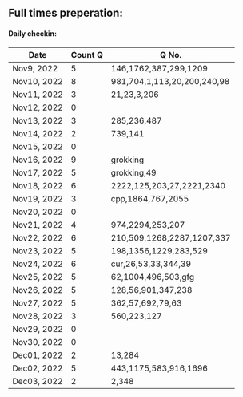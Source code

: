 ## Full times preperation:
#### Daily checkin:  
| Date | Count Q | Q No. |
| --- | ----------- | --------- |
| Nov9, 2022 | 5 | 146,1762,387,299,1209 |
| Nov10, 2022 | 8 | 981,704,1,113,20,200,240,98 |
| Nov11, 2022 | 3 | 21,23,3,206 |
| Nov12, 2022 | 0 |  |
| Nov13, 2022 | 3 | 285,236,487 |
| Nov14, 2022 | 2 | 739,141 |
| Nov15, 2022 | 0 |  |
| Nov16, 2022 | 9 | grokking |
| Nov17, 2022 | 5 | grokking,49 |
| Nov18, 2022 | 6 | 2222,125,203,27,2221,2340 |
| Nov19, 2022 | 3 | cpp,1864,767,2055 |
| Nov20, 2022 | 0 |  |
| Nov21, 2022 | 4 | 974,2294,253,207 |
| Nov22, 2022 | 6 | 210,509,1268,2287,1207,337 |
| Nov23, 2022 | 5 | 198,1356,1229,283,529 |
| Nov24, 2022 | 6 | cur,26,53,33,344,39 |
| Nov25, 2022 | 5 | 62,1004,496,503,gfg |
| Nov26, 2022 | 5 | 128,56,901,347,238 |
| Nov27, 2022 | 5 | 362,57,692,79,63 |
| Nov28, 2022 | 3 | 560,223,127 |
| Nov29, 2022 | 0 | |
| Nov30, 2022 | 0 | |
| Dec01, 2022 | 2 | 13,284 |
| Dec02, 2022 | 5 | 443,1175,583,916,1696 |
| Dec03, 2022 | 2 | 2,348 |
